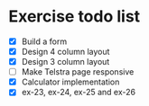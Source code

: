 # Exercise todo list

- [x] Build a form
- [x] Design 4 column layout
- [x] Design 3 column layout
- [ ] Make Telstra page responsive
- [x] Calculator implementation
- [x] ex-23, ex-24, ex-25 and ex-26
